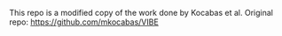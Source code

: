 This repo is a modified copy of the work done by Kocabas et al. Original repo: https://github.com/mkocabas/VIBE
